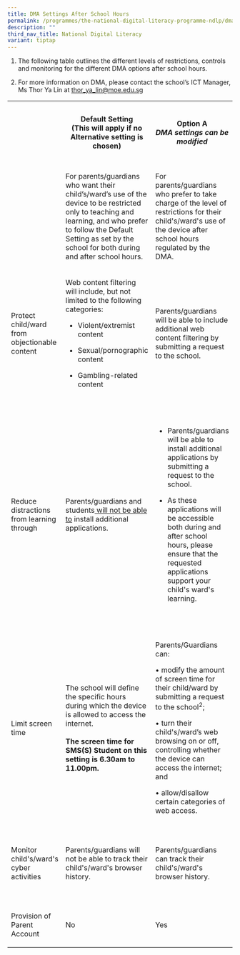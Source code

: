 ```yaml
---
title: DMA Settings After School Hours
permalink: /programmes/the-national-digital-literacy-programme-ndlp/dma-settings-after-school-hours/
description: ""
third_nav_title: National Digital Literacy
variant: tiptap
---
```

<ol data-tight="true" class="tight">
<li>
<p>The following table outlines the different levels of restrictions, controls
and monitoring for the different DMA options after school hours.</p>
</li>
<li>
<p>For more information on DMA, please contact the school’s ICT Manager,
Ms Thor Ya Lin at&nbsp;<a href="mailto:thor_ya_lin@moe.edu.sg" rel="noopener noreferrer nofollow" target="_blank">thor_ya_lin@moe.edu.sg</a>
<br>
</p>
</li>
</ol>
<table style="minWidth: 100px">
<colgroup>
<col>
<col>
<col>
<col>
</colgroup>
<tbody>
<tr>
<th rowspan="1" colspan="1">
<p></p>
</th>
<th rowspan="1" colspan="1">
<p>Default Setting
<br>(This will apply if no Alternative setting is chosen)</p>
</th>
<th rowspan="1" colspan="1">
<p>Option A
<br><em>DMA settings can be<br>modified</em>
</p>
</th>
<th rowspan="1" colspan="1">
<p>Option B
<br><em>DMA will be inactive only after school hours</em>
</p>
</th>
</tr>
<tr>
<td rowspan="1" colspan="1">
<p></p>
</td>
<td rowspan="1" colspan="1">
<p>For parents/guardians who want their child’s/ward’s use of the device
to be restricted only to teaching and learning, and who prefer to follow
the Default Setting as set by the school for both during and after school
hours.</p>
</td>
<td rowspan="1" colspan="1">
<p>For parents/guardians who prefer to take charge of the level of restrictions
for their child's/ward's use of the device after school hours regulated
by the DMA.</p>
</td>
<td rowspan="1" colspan="1">
<p>For parents/guardians who do not want their child's/ward/s use of the
device after school hours to be regulated by the DMA at all.</p>
</td>
</tr>
<tr>
<td rowspan="1" colspan="1">
<p>Protect child/ward from objectionable content</p>
</td>
<td rowspan="1" colspan="1">
<p>Web content filtering will include, but not limited to the following categories:</p>
<ul data-tight="true" class="tight">
<li>
<p>Violent/extremist content</p>
</li>
<li>
<p>Sexual/pornographic content</p>
</li>
<li>
<p>Gambling-related content</p>
</li>
</ul>
</td>
<td rowspan="1" colspan="1">
<p>Parents/guardians will be able to include additional web content filtering
by submitting a request to the school.</p>
</td>
<td rowspan="1" colspan="1">
<p>No content filtering at all after school hours</p>
</td>
</tr>
<tr>
<td rowspan="1" colspan="1">
<p>Reduce distractions from learning through</p>
</td>
<td rowspan="1" colspan="1">
<p>Parents/guardians and students<u> will not be able to</u> install additional
applications.</p>
</td>
<td rowspan="1" colspan="1">
<ul data-tight="true" class="tight">
<li>
<p>Parents/guardians will be able to install additional applications by submitting
a request to the school.</p>
</li>
<li>
<p>As these applications will be accessible both during and after school
hours, please ensure that the requested applications support your child's
ward's learning.</p>
</li>
</ul>
</td>
<td rowspan="1" colspan="1">
<p>Parents/Guardians and/or students will be able to install additional applications
after school hours.</p>
<p></p>
<p><strong>To note:</strong>
</p>
<p>• The installation of applications would have to be done via the parent’s/student’s
personal Google account.</p>
<p>• Applications installed by parents/guardians and/or students after school
hours will not be accessible during school hours.</p>
</td>
</tr>
<tr>
<td rowspan="1" colspan="1">
<p>Limit screen time</p>
</td>
<td rowspan="1" colspan="1">
<p>The school will define the specific hours during which the device is allowed
to access the internet.
<br>
<br><strong>The screen time for SMS(S) Student on this setting is 6.30am to 11.00pm.</strong>
</p>
</td>
<td rowspan="1" colspan="1">
<p>Parents/Guardians can:</p>
<p>• modify the amount of screen time for their child/ward by submitting
a request to the school<sup>2</sup>;</p>
<p></p>
<p>• turn their child's/ward’s web browsing on or off, controlling whether
the device can access the internet; and</p>
<p>• allow/disallow certain categories of web access.</p>
</td>
<td rowspan="1" colspan="1">
<p>No control over screen time.</p>
</td>
</tr>
<tr>
<td rowspan="1" colspan="1">
<p>Monitor child's/ward's cyber activities</p>
</td>
<td rowspan="1" colspan="1">
<p>Parents/guardians will not be able to track their child's/ward's browser
history.</p>
</td>
<td rowspan="1" colspan="1">
<p>Parents/guardians can track their child's/ward's browser history.</p>
</td>
<td rowspan="1" colspan="1">
<p>Parents/guardians will not be able to monitor or control their child's/ward's
use of the device through the DMA.</p>
</td>
</tr>
<tr>
<td rowspan="1" colspan="1">
<p>Provision of Parent Account</p>
</td>
<td rowspan="1" colspan="1">
<p>No</p>
</td>
<td rowspan="1" colspan="1">
<p>Yes</p>
</td>
<td rowspan="1" colspan="1">
<p>No</p>
</td>
</tr>
</tbody>
</table>
<p></p>